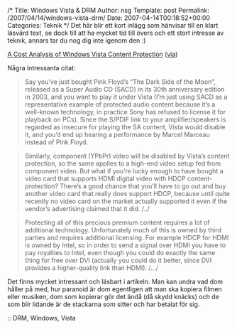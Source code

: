 /*
 Title: Windows Vista &#038; DRM
 Author: nsg
 Template: post
 Permalink: /2007/04/14/windows-vista-drm/
 Date: 2007-04-14T00:18:52+00:00
 Categories: Teknik
*/
Det här blir ett kort inlägg som hänvisar till en klart läsvärd text, se dock till att ha mycket tid till övers och ett stort intresse av teknik, annars tar du nog dig inte igenom den :) 

[A Cost Analysis of Windows Vista Content Protection][1] ([via][2])

Några intressanta citat:

> Say you&#8217;ve just bought Pink Floyd&#8217;s “The Dark Side of the Moon”, released as a Super Audio CD (SACD) in its 30th anniversary edition in 2003, and you want to play it under Vista (I&#8217;m just using SACD as a representative example of protected audio content because it&#8217;s a well-known technology, in practice Sony has refused to license it for playback on PCs). Since the S/PDIF link to your amplifier/speakers is regarded as insecure for playing the SA content, Vista would disable it, and you&#8217;d end up hearing a performance by Marcel Marceau instead of Pink Floyd.

> Similarly, component (YPbPr) video will be disabled by Vista&#8217;s content protection, so the same applies to a high-end video setup fed from component video. But what if you&#8217;re lucky enough to have bought a video card that supports HDMI digital video with HDCP content-protection? There&#8217;s a good chance that you&#8217;ll have to go out and buy another video card that really does support HDCP, because until quite recently no video card on the market actually supported it even if the vendor&#8217;s advertising claimed that it did. /../

> Protecting all of this precious premium content requires a lot of additional technology. Unfortunately much of this is owned by third parties and requires additional licensing. For example HDCP for HDMI is owned by Intel, so in order to send a signal over HDMI you have to pay royalties to Intel, even though you could do exactly the same thing for free over DVI (actually you could do it better, since DVI provides a higher-quality link than HDMI). /&#8230;/

Det finns mycket intressant och läsbart i artikeln. Man kan undra vad dom håller på med, hur paranoid är dom egentligen att man ska kopiera filmen eller musiken, dom som kopierar gör det ändå (då skydd knäcks) och de som blir lidande är de stackarna som sitter och har betalat för sig.

:: DRM, Windows, Vista

<small></small>

 [1]: http://www.cs.auckland.ac.nz/~pgut001/pubs/vista_cost.html
 [2]: http://www.tmn.nu/blog/?p=889